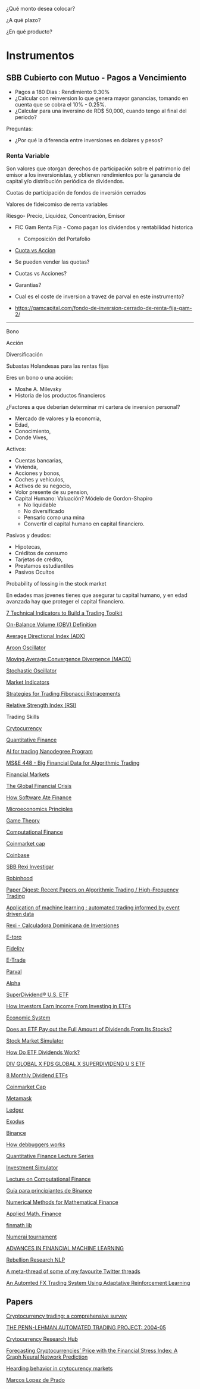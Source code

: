 ¿Qué monto desea colocar?

¿A qué plazo?

¿En qué producto?

# Instrumentos

## SBB Cubierto con Mutuo - Pagos a Vencimiento

- Pagos a 180 Dias : Rendimiento 9.30%
- ¿Calcular con reinversion lo que genera mayor ganancias, tomando en cuenta que se cobra el 10% -  0.25%.
- ¿Calcular para una inversino de RD$ 50,000, cuando tengo al final del periodo?

Preguntas:

- ¿Por qué la diferencia entre inversiones en dolares y pesos?


### Renta Variable

Son valores que otorgan derechos de participación sobre el patrimonio del emisor a los inversionistas, y obtienen rendimientos por la ganancia de capital y/o distribución periódica de dividendos.

Cuotas de participación de fondos de inversión cerrados

Valores de fideicomiso de renta variables

Riesgo- Precio, Liquidez, Concentración, Emisor

- FIC Gam Renta Fija - Como pagan los dividendos y rentabilidad historica
    - Composición del Portafolio
- [Cuota vs Accion](https://www.laverdad.es/murcia/20080628/region/diferencias-basicas-entre-cuotas-20080628.html)

- Se pueden vender las quotas?
- Cuotas vs Acciones?
- Garantias?
- Cual es el coste de inversion a travez de parval en este instrumento?
- https://gamcapital.com/fondo-de-inversion-cerrado-de-renta-fija-gam-2/

---


Bono 

Acción

Diversificación

Subastas Holandesas para las rentas fijas	 

Eres un bono o una acción:
- Moshe A. Milevsky
- Historia de los productos financieros

¿Factores a que deberian determinar mi cartera de inversion personal?
- Mercado de valores y la economia,
- Edad,
- Conocimiento,
- Donde Vives,


Activos:
- Cuentas bancarias,
- Vivienda,
- Acciones y bonos,
- Coches y vehiculos,
- Activos de su negocio,
- Volor presente de su pension,
- Capital Humano: Valuación? Módelo de Gordon-Shapiro
	- No liquidable
	- No diversificado
	- Pensarlo como una mina
	- Convertir el capital humano en capital financiero.

Pasivos y deudos:
- Hipotecas,
- Créditos de consumo
- Tarjetas de crédito,
- Prestamos estudiantiles
- Pasivos Ocultos

Probability of lossing in the stock market

En edades mas jovenes tienes que asegurar tu capital humano, y en edad avanzada hay que proteger el capital financiero.



[7 Technical Indicators to Build a Trading Toolkit](https://www.investopedia.com/top-7-technical-analysis-tools-4773275)

[On-Balance Volume (OBV) Definition](https://www.investopedia.com/terms/o/onbalancevolume.asp)

[Average Directional Index (ADX)](https://www.investopedia.com/terms/a/adx.asp)

[Aroon Oscillator](https://www.investopedia.com/terms/a/aroonoscillator.asp)

[Moving Average Convergence Divergence (MACD)](https://www.investopedia.com/terms/m/macd.asp)

[Stochastic Oscillator](https://www.investopedia.com/terms/s/stochasticoscillator.asp)

[Market Indicators](https://www.investopedia.com/terms/m/market_indicators.asp)

[Strategies for Trading Fibonacci Retracements](https://www.investopedia.com/articles/active-trading/091114/strategies-trading-fibonacci-retracements.asp)

[Relative Strength Index (RSI)](https://www.investopedia.com/terms/r/rsi.asp)


Trading Skills

[Crytocurrency](https://brilliant.org/courses/cryptocurrency/)

[Quantitative Finance](https://brilliant.org/quantitative-finance/)

[AI for trading Nanodegree Program](https://classroom.udacity.com/nanodegrees/nd880/parts/a5b29308-3229-4b2b-8f6a-3dce05bd5d8a)

[MS&E 448 - Big Financial Data for Algorithmic Trading](http://stanford.edu/class/msande448/index.html)

[Financial Markets](https://www.youtube.com/playlist?list=PL4pUs4P_j1Wa2_P1lw44kFWWjKDTGUY7S)

[The Global Financial Crisis](https://www.coursera.org/learn/global-financial-crisis/home/info)

[How Software Ate Finance](https://www.coursera.org/learn/how-software-ate-finance/home/info)

[Microeconomics Principles](https://www.coursera.org/learn/microeconomics/home/notes)

[Game Theory](https://www.coursera.org/learn/game-theory-introduction/home/week/1)

[Computational Finance](https://compfinance.ddns.net/wordpress/free-courses/computational-finance-course/)

[Coinmarket cap](https://coinmarketcap.com/es/)

[Coinbase](https://www.coinbase.com/)

[SBB Rexi Investigar](https://www.rexi.do/productos-estructurados/resultados?p=1&ido=true&o=0&iw=false&pq=1&a=1000000&t=30&c=0&cu=0)

[Robinhood](https://robinhood.com/us/en/)

[Paper Digest: Recent Papers on Algorithmic Trading / High-Frequency Trading](https://www.paperdigest.org/2020/04/recent-papers-on-algorithmic-trading-high-frequency-trading/)

[Application of machine learning : automated trading informed by event driven data](https://dspace.mit.edu/handle/1721.1/105982)

[Rexi - Calculadora Dominicana de Inversiones](https://www.rexi.do/)

[E-toro](https://www.etoro.com/es/)

[Fidelity](https://www.fidelity.com/)

[E-Trade](https://us.etrade.com/home)

[Parval](https://www.parval.com.do/productos-y-servicios/)

[Alpha](https://www.alpha.com.do/servicios/#Bon)

[SuperDividend® U.S. ETF](https://www.globalxetfs.com/funds/div/)

[How Investors Earn Income From Investing in ETFs](https://www.thebalance.com/making-money-from-etfs-357898)

[Economic System](https://en.wikipedia.org/wiki/Economic_system)

[Does an ETF Pay out the Full Amount of Dividends From Its Stocks?](https://www.investopedia.com/ask/answers/052815/does-etf-pay-out-full-dividend-comes-stocks-held-etf.asp)

[Stock Market Simulator](https://www.investopedia.com/simulator/?source=dfp-ros-sim&subid=dfp-ros-sim)

[How Do ETF Dividends Work?](https://www.investopedia.com/articles/investing/120415/how-dividendpaying-etfs-work.asp)

[DIV GLOBAL X FDS GLOBAL X SUPERDIVIDEND U S ETF](https://www.etrade.wallst.com/v1/stocks/snapshot/snapshot.asp?symbol=DIV)

[8 Monthly Dividend ETFs](https://www.investopedia.com/investing/monthly-dividend-etfs/)

[Coinmarket Cap](https://coinmarketcap.com/es/)

[Metamask](https://metamask.io/)

[Ledger](https://www.ledger.com/)

[Exodus](https://www.exodus.com/)

[Binance](https://www.binance.com/en)

[How debbuggers works](http://www.alexonlinux.com/how-debugger-works)

[Quantitative Finance Lecture Series](https://www.quantrocket.com/codeload/quant-finance-lectures/quant_finance_lectures/Introduction.ipynb.html)

[Investment Simulator](https://www.investopedia.com/simulator/)

[Lecture on Computational Finance](https://www.youtube.com/playlist?list=PLJ9XZsVSloaTDRx9T62WX9k1GXMap8tsY)

[Guía para principiantes de Binance](https://academy.binance.com/es/articles/binance-beginner-s-guide)



[Numerical Methods for Mathematical Finance](https://www.youtube.com/playlist?list=PLJ9XZsVSloaTwgPWr4k0iYH7ahdM5WtEr)

[Applied Math. Finance](https://www.youtube.com/playlist?list=PLJ9XZsVSloaQmegRh3PYQFY99fnrSFkdq)

[finmath lib](https://www.finmath.net/finmath-lib/)

[Numerai tournament](https://numer.ai/tournament)

[ADVANCES IN FINANCIAL MACHINE LEARNING](https://quantresearch.org/Lectures.htm)

[Rebellion Research NLP](https://github.com/shadyfish03/Rebellion_Research_NLP)

[A meta-thread of some of my favourite Twitter threads](https://twitter.com/michael_nielsen/status/1061824470556467200)

[An Automted FX Trading System Using Adaptative Reinforcement Learning](https://www.jbs.cam.ac.uk/wp-content/uploads/2020/08/wp0418.pdf)

## Papers

[Cryptocurrency trading: a comprehensive survey](https://jfin-swufe.springeropen.com/articles/10.1186/s40854-021-00321-6)

[THE PENN-LEHMAN AUTOMATED TRADING PROJECT: 2004-05](https://www.cis.upenn.edu/~mkearns/projects/pat.html)

[Crytocurrency Research Hub](https://www.ssrn.com/index.cfm/en/cryptocurrency/)

[Forecasting Cryptocurrencies’ Price with the Financial Stress Index: A Graph Neural Network Prediction](https://papers.ssrn.com/sol3/papers.cfm?abstract_id=4081871)

[Hearding behavior in crytocurency markets](https://arxiv.org/pdf/1806.11348.pdf)

[Marcos Lopez de Prado](https://papers.ssrn.com/sol3/cf_dev/AbsByAuth.cfm?per_id=434076)


